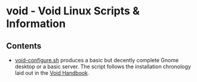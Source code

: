 # void - Void Linux Scripts & Information


## Contents

- [void-configure.sh](https://github.com/solutionroute/void/blob/main/void-configure.sh) produces a basic but decently complete Gnome desktop or a basic server. The script follows the installation chronology laid out in the [Void Handbook](https://docs.voidlinux.org/).
